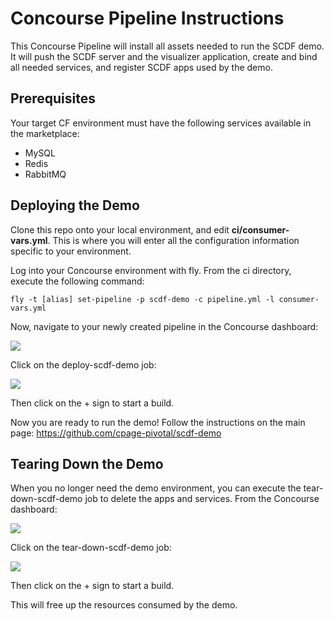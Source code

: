# Concourse Pipeline Instructions

This Concourse Pipeline will install all assets needed to run the SCDF demo. It will push the SCDF server and the visualizer application, create and bind all needed services, and register SCDF apps used by the demo.

## Prerequisites

Your target CF environment must have the following services available in the marketplace:
* MySQL
* Redis
* RabbitMQ

## Deploying the Demo

Clone this repo onto your local environment, and edit **ci/consumer-vars.yml**. This is where you will enter all the configuration information specific to your environment.

Log into your Concourse environment with fly. From the ci directory, execute the following command:

`fly -t [alias] set-pipeline -p scdf-demo -c pipeline.yml -l consumer-vars.yml`

Now, navigate to your newly created pipeline in the Concourse dashboard:

![](https://github.com/cpage-pivotal/scdf-demo/blob/master/doc-images/pipe1.png)

Click on the deploy-scdf-demo job:

![](https://github.com/cpage-pivotal/scdf-demo/blob/master/doc-images/pipe2.png)

Then click on the + sign to start a build.

Now you are ready to run the demo! Follow the instructions on the main page: https://github.com/cpage-pivotal/scdf-demo

## Tearing Down the Demo

When you no longer need the demo environment, you can execute the tear-down-scdf-demo job to delete the apps and services. From the Concourse dashboard:

![](https://github.com/cpage-pivotal/scdf-demo/blob/master/doc-images/pipe3.png)

Click on the tear-down-scdf-demo job:

![](https://github.com/cpage-pivotal/scdf-demo/blob/master/doc-images/pipe4.png)

Then click on the + sign to start a build.

This will free up the resources consumed by the demo.
